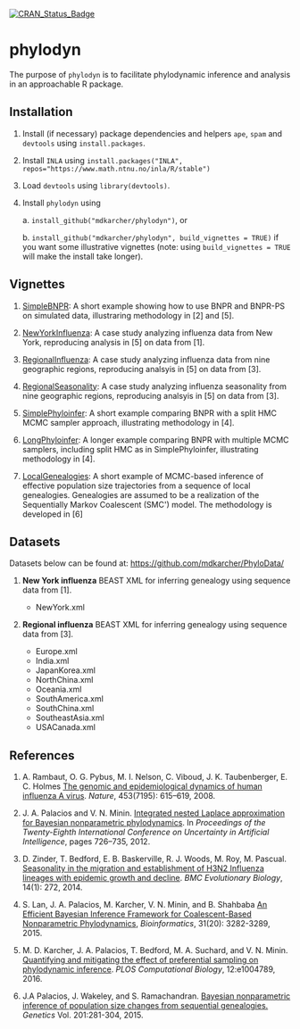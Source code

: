 [![CRAN_Status_Badge](http://www.r-pkg.org/badges/last-release/phylodyn)](http://cran.r-project.org/package=phylodyn)

phylodyn
========

The purpose of `phylodyn` is to facilitate phylodynamic inference and analysis in an approachable R package.

## Installation

1. Install (if necessary) package dependencies and helpers `ape`, `spam` and `devtools` using `install.packages`.

2. Install `INLA` using `install.packages("INLA", repos="https://www.math.ntnu.no/inla/R/stable")`

3. Load `devtools` using `library(devtools)`.

4. Install `phylodyn` using

    a. `install_github("mdkarcher/phylodyn")`, or

    b. `install_github("mdkarcher/phylodyn", build_vignettes = TRUE)` if you want some illustrative vignettes (note: using `build_vignettes = TRUE` will make the install take longer).

## Vignettes

1. [SimpleBNPR](https://github.com/mdkarcher/phylodyn/blob/master/vignettes/SimpleBNPR.Rmd): A short example showing how to use BNPR and BNPR-PS on simulated data, illustraring methodology in [2] and [5].

2. [NewYorkInfluenza](https://github.com/mdkarcher/phylodyn/blob/master/vignettes/NewYorkInfluenza.Rmd): A case study analyzing influenza data from New York, reproducing analysis in [5] on data from [1].

3. [RegionalInfluenza](https://github.com/mdkarcher/phylodyn/blob/master/vignettes/RegionalInfluenza.Rmd): A case study analyzing influenza data from nine geographic regions, reproducing analsyis in [5] on data from [3].

4. [RegionalSeasonality](https://github.com/mdkarcher/phylodyn/blob/master/vignettes/RegionalSeasonality.Rmd): A case study analyzing influenza seasonality from nine geographic regions, reproducing analsyis in [5] on data from [3].

5. [SimplePhyloinfer](https://github.com/mdkarcher/phylodyn/blob/master/vignettes/SimplePhyloinfer.Rmd): A short example comparing BNPR with a split HMC MCMC sampler approach, illustrating methodology in [4].

6. [LongPhyloinfer](https://github.com/mdkarcher/phylodyn/blob/master/vignettes/SimplePhyloinfer.Rmd): A longer example comparing BNPR with multiple MCMC samplers, including split HMC as in SimplePhyloinfer, illustrating methodology in [4].

7. [LocalGenealogies](https://github.com/mdkarcher/phylodyn/blob/master/vignettes/LocalGenealogies.Rmd): A short example of MCMC-based inference of effective population size trajectories from a sequence of local genealogies. Genealogies are assumed to be a realization of the Sequentially Markov Coalescent (SMC') model. The methodology is developed in [6]

## Datasets

Datasets below can be found at: https://github.com/mdkarcher/PhyloData/

1. **New York influenza** BEAST XML for inferring genealogy using sequence data from [1].
    * NewYork.xml

2. **Regional influenza** BEAST XML for inferring genealogy using sequence data from [3].
    * Europe.xml
    * India.xml
    * JapanKorea.xml
    * NorthChina.xml
    * Oceania.xml
    * SouthAmerica.xml
    * SouthChina.xml
    * SoutheastAsia.xml
    * USACanada.xml

## References

1. A. Rambaut, O. G. Pybus, M. I. Nelson, C. Viboud, J. K. Taubenberger, E. C. Holmes
[The genomic and epidemiological dynamics of human influenza A
virus](http://www.nature.com/doifinder/10.1038/nature06945).
*Nature*, 453(7195): 615–619, 2008.

2. J. A. Palacios and V. N. Minin.
[Integrated nested Laplace approximation for Bayesian nonparametric phylodynamics](http://www.auai.org/uai2012/papers/310.pdf).
In *Proceedings of the Twenty-Eighth International Conference on Uncertainty in Artificial Intelligence*, pages 726–735, 2012.

3. D. Zinder, T. Bedford, E. B. Baskerville, R. J. Woods, M. Roy, M. Pascual.
[Seasonality in the migration and establishment of H3N2 Influenza lineages with epidemic growth and decline](http://bmcevolbiol.biomedcentral.com/articles/10.1186/s12862-014-0272-2).
*BMC Evolutionary Biology*, 14(1): 272, 2014.

4. S. Lan, J. A. Palacios, M. Karcher, V. N. Minin, and B. Shahbaba
[An Efficient Bayesian Inference Framework for Coalescent-Based Nonparametric Phylodynamics](http://bioinformatics.oxfordjournals.org/content/31/20/3282),
*Bioinformatics*, 31(20): 3282-3289, 2015.

5. M. D. Karcher, J. A. Palacios, T. Bedford, M. A. Suchard, and V. N. Minin.
[Quantifying and mitigating the effect of preferential sampling on phylodynamic inference](http://journals.plos.org/ploscompbiol/article?id=10.1371/journal.pcbi.1004789).
*PLOS Computational Biology*, 12:e1004789, 2016.

6. J.A Palacios, J. Wakeley,  and S. Ramachandran. [Bayesian nonparametric inference of population size changes from sequential genealogies.](http://www.genetics.org/content/early/2015/07/28/genetics.115.177980) *Genetics* Vol. 201:281-304, 2015.
